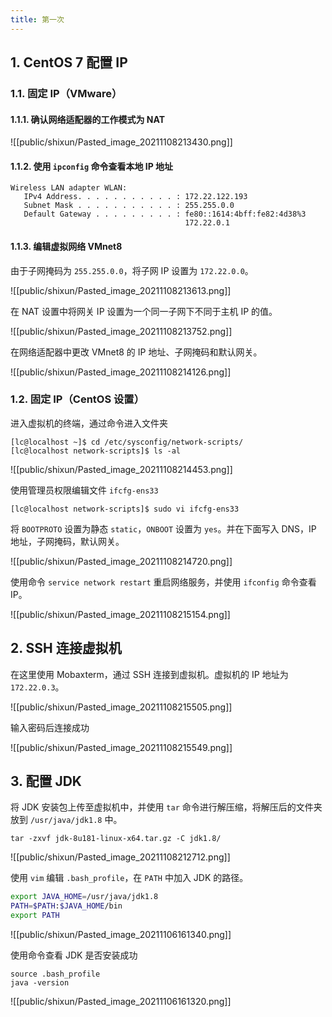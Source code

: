 ```yaml
---
title: 第一次
---
```


## 1. CentOS 7 配置 IP

### 1.1. 固定 IP（VMware）

#### 1.1.1. 确认网络适配器的工作模式为 NAT

![[public/shixun/Pasted_image_20211108213430.png]]

#### 1.1.2. 使用 `ipconfig` 命令查看本地 IP 地址

```shell
Wireless LAN adapter WLAN:
   IPv4 Address. . . . . . . . . . . : 172.22.122.193
   Subnet Mask . . . . . . . . . . . : 255.255.0.0
   Default Gateway . . . . . . . . . : fe80::1614:4bff:fe82:4d38%3
                                       172.22.0.1
```

#### 1.1.3. 编辑虚拟网络 VMnet8

由于子网掩码为 `255.255.0.0`，将子网 IP 设置为 `172.22.0.0`。

![[public/shixun/Pasted_image_20211108213613.png]]

在 NAT 设置中将网关 IP 设置为一个同一子网下不同于主机 IP 的值。

![[public/shixun/Pasted_image_20211108213752.png]]

在网络适配器中更改 VMnet8 的 IP 地址、子网掩码和默认网关。

![[public/shixun/Pasted_image_20211108214126.png]]

### 1.2. 固定 IP（CentOS 设置）

进入虚拟机的终端，通过命令进入文件夹

```shell
[lc@localhost ~]$ cd /etc/sysconfig/network-scripts/
[lc@localhost network-scripts]$ ls -al
```

![[public/shixun/Pasted_image_20211108214453.png]]

使用管理员权限编辑文件 `ifcfg-ens33`

```shell
[lc@localhost network-scripts]$ sudo vi ifcfg-ens33
```

将 `BOOTPROTO` 设置为静态 `static`，`ONBOOT` 设置为 `yes`。并在下面写入 DNS，IP 地址，子网掩码，默认网关。

![[public/shixun/Pasted_image_20211108214720.png]]

使用命令 `service network restart` 重启网络服务，并使用 `ifconfig` 命令查看 IP。

![[public/shixun/Pasted_image_20211108215154.png]]

## 2. SSH 连接虚拟机

在这里使用 Mobaxterm，通过 SSH 连接到虚拟机。虚拟机的 IP 地址为 `172.22.0.3`。

![[public/shixun/Pasted_image_20211108215505.png]]

输入密码后连接成功

![[public/shixun/Pasted_image_20211108215549.png]]

## 3. 配置 JDK

将 JDK 安装包上传至虚拟机中，并使用 `tar` 命令进行解压缩，将解压后的文件夹放到 `/usr/java/jdk1.8` 中。

```shell
tar -zxvf jdk-8u181-linux-x64.tar.gz -C jdk1.8/
```

![[public/shixun/Pasted_image_20211108212712.png]]

使用 `vim` 编辑 `.bash_profile`，在 `PATH` 中加入 JDK 的路径。

```bash
export JAVA_HOME=/usr/java/jdk1.8
PATH=$PATH:$JAVA_HOME/bin
export PATH
```

![[public/shixun/Pasted_image_20211106161340.png]]

使用命令查看 JDK 是否安装成功

```shell
source .bash_profile
java -version
```

![[public/shixun/Pasted_image_20211106161320.png]]
